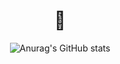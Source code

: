 ### <h1 align=center>🦄</h1>

 <P align="center"

![Anurag's GitHub stats](https://github-readme-stats.vercel.app/api?username=NyFco&show_icons=true&theme=radical)

 </P>
